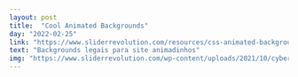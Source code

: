 ```yaml
---
layout: post
title:  "Cool Animated Backgrounds"
day: "2022-02-25"
link: "https://www.sliderrevolution.com/resources/css-animated-background/"
text: "Backgrounds legais para site animadinhos"
img: "https://www.sliderrevolution.com/wp-content/uploads/2021/10/cyber_gif.gif"
---
```

